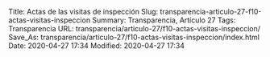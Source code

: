 Title: Actas de las visitas de inspección
Slug: transparencia-articulo-27-f10-actas-visitas-inspeccion
Summary: Transparencia, Artículo 27
Tags: Transparencia
URL: transparencia/articulo-27/f10-actas-visitas-inspeccion/
Save_As: transparencia/articulo-27/f10-actas-visitas-inspeccion/index.html
Date: 2020-04-27 17:34
Modified: 2020-04-27 17:34


 



